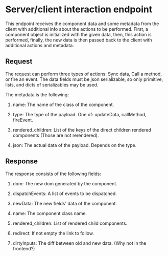 # Server/client interaction endpoint

This endpoint receives the component data and some metadata from the client with additional info about the actions to be performed. First, a component object is initialized with the given data, then, this action is performed, finally, the new data is then passed back to the client with additional actions and metadata.

## Request

The request can perform three types of actions: Sync data, Call a method, or fire an event. The data fields must be json serializable, so only primitive, lists, and dicts of serializables may be used.

The metadata is the following:

1. name: The name of the class of the component.

2. type: The type of the payload. One of: updateData, callMethod, fireEvent.

3. rendered_children: List of the keys of the direct children rendered components (Those are not rerendered).

4. json: The actual data of the payload. Depends on the type.

## Response

The response consists of the following fields:

1. dom: The new dom generated by the component.

2. dispatchEvents: A list of events to be dispatched.

3. newData: The new fields' data of the component.

4. name: The component class name.

5. rendered_children: List of rendered child components.

6. redirect: If not empty the link to follow.

7. dirtyInputs: The diff between old and new data. (Why not in the frontend?)